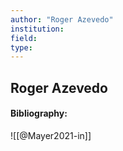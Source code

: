 ```yaml
---
author: "Roger Azevedo"
institution:
field:
type:
---
```


## Roger Azevedo
#### Bibliography:

![[@Mayer2021-in]]